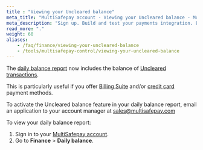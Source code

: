 ```yaml
---
title : "Viewing your Uncleared balance"
meta_title: "MultiSafepay account - Viewing your Uncleared balance - MultiSafepay Docs"
meta_description: "Sign up. Build and test your payments integration. Explore our products and services. Use our API reference, SDKs, and wrappers. Get support."
read_more: "."
weight: 60
aliases:
    - /faq/finance/viewing-your-uncleared-balance
    - /tools/multisafepay-control/viewing-your-uncleared-balance
---
```


The [daily balance report](/faq/finance/viewing-your-daily-balance/) now includes the balance of [Uncleared transactions](/faq/finance/evaluating-uncleared-card-transactions/). 

This is particularly useful if you offer [Billing Suite](/payments/methods/pay-later/) and/or [credit card](/payments/methods/credit-and-debit-cards/) payment methods. 

To activate the Uncleared balance feature in your daily balance report, email an application to your account manager at <sales@multisafepay.com>

To view your daily balance report:

1. Sign in to your [MultiSafepay account](https://merchant.multisafepay.com).
2. Go to **Finance** > **Daily balance**.